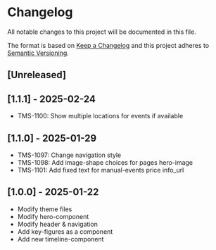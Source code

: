 # Changelog

All notable changes to this project will be documented in this file.

The format is based on [Keep a Changelog](http://keepachangelog.com/en/1.0.0/)
and this project adheres to [Semantic Versioning](http://semver.org/spec/v2.0.0.html).

## [Unreleased]

## [1.1.1] - 2025-02-24

- TMS-1100: Show multiple locations for events if available

## [1.1.0] - 2025-01-29
- TMS-1097: Change navigation style
- TMS-1098: Add image-shape choices for pages hero-image
- TMS-1101: Add fixed text for manual-events price info_url

## [1.0.0] - 2025-01-22

- Modify theme files
- Modify hero-component
- Modify header & navigation
- Add key-figures as a component
- Add new timeline-component


